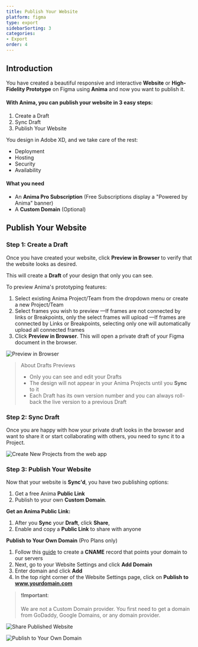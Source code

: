 ```yaml
---
title: Publish Your Website
platform: figma
type: export
sidebarSorting: 3
categories: 
- Export
order: 4
---
```


## Introduction

You have created a beautiful responsive and interactive **Website** or **High-Fidelity Prototype** on Figma using **Anima** and now you want to publish it.


#### With Anima, you can publish your website in 3 easy steps:

 1. Create a Draft
 2. Sync Draft
 3. Publish Your Website

 You design in Adobe XD, and we take care of the rest:

-   Deployment
-   Hosting
-   Security
-   Availability

#### What you need

-   An **Anima Pro Subscription** (Free Subscriptions display a "Powered by Anima" banner)
-   A **Custom Domain** (Optional)

## Publish Your Website

###  Step 1: Create a Draft

Once you have created your website, click **Preview in Browser** to verify that the website looks as desired. 

This will create a **Draft** of your design that only you can see.  

To preview Anima's prototyping features:

1. Select existing Anima Project/Team from the dropdown menu or create a new Project/Team
2. Select frames you wish to preview
—If frames are not connected by links or Breakpoints, only the select frames will upload
—If frames are connected by Links or Breakpoints, selecting only one will automatically upload all connected frames
3. Click **Preview in Browser**. This will open a private draft of your Figma document in the browser.

![Preview in Browser](https://p46.f4.n0.cdn.getcloudapp.com/items/d5uWWDw1/Gettings%20Started%3APreview%402x.png?v=05f42b9b3ae5af1b615d468f74b10f54 "Preview Figma design in the browser")

> About Drafts Previews
>
> - Only you can see and edit your Drafts 
> - The design will not appear in your Anima Projects until you **Sync** to it
> - Each Draft has its own version number and you can always roll-back the live version to a previous Draft


### Step 2: Sync Draft

Once you are happy with how your private draft looks in the browser and want to share it or start collaborating with others, you need to sync it to a Project.

![Create New Projects from the web app](https://p46.f4.n0.cdn.getcloudapp.com/items/E0uzzLPB/Getting%20Started%3ASync%20to%20Project%402x.png?v=6f38fa0de853bd43e07556e4b8485dba "Sync design to Project")


### Step 3: Publish Your Website

Now that your website is **Sync'd**, you have two publishing options:
1.  Get a free Anima **Public Link** 
2.  Publish to your own **Custom Domain**.

**Get an Anima Public Link:**

1.  After you **Sync** your **Draft**, click **Share**,
2.  Enable and copy a **Public Link** to share with anyone

**Publish to Your Own Domain** (Pro Plans only)


1. Follow this [guide](https://docs.animaapp.com/v3/sketch/export/08-custom-domain.html) to create a **CNAME** record that points your domain to our servers
2. Next, go to your Website Settings and click **Add Domain**
3. Enter domain and click **Add**
4. In the top right corner of the Website Settings page, click on **Publish to www.yourdomain.com**

> ❗️**Important**:  
>
> We are not a Custom Domain provider. You first need to get a domain from GoDaddy, Google Domains, or any domain provider.


![Share Published Website](http://f.cl.ly/items/3P2G280i1U0h2E3g241F/Publish%20-%20Enable%20Public%20Link.png)

![Publish to Your Own Domain](http://f.cl.ly/items/2R2O1D3W2S130b093m0W/Publish%20to%20Custom%20Domain2x.png)
